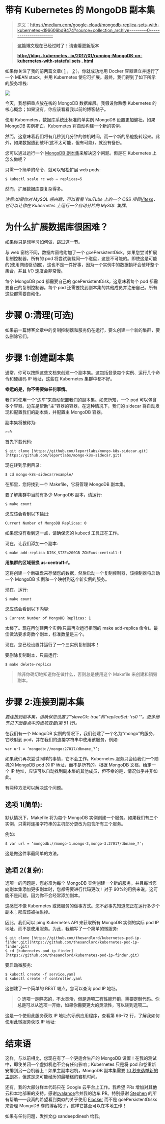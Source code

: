# 带有 Kubernetes 的 MongoDB 副本集

> 原文：<https://medium.com/google-cloud/mongodb-replica-sets-with-kubernetes-d96606bd9474?source=collection_archive---------0----------------------->

> **这篇博文现在已经过时了！请查看更新版本**
> 
> [**http://blog . kubernetes . io/2017/01/running-MongoDB-on-kubernetes-with-stateful sets . html**](http://blog.kubernetes.io/2017/01/running-mongodb-on-kubernetes-with-statefulsets.html)

如果你关注了我的前两篇文章( [1](http://blog.sandeepdinesh.com/2015/07/running-mean-web-application-in-docker.html) ， [2](/google-cloud/running-a-mean-stack-on-google-cloud-platform-with-kubernetes-149ca81c2b5d#.bjsnequp5) )，你就成功地用 Docker 容器建立并运行了一个 MEAN stack，并用 Kubernetes 使它可扩展。最终，我们得到了如下所示的服务堆栈:

![](img/fd47064b3cd7cf91aaf365538b0690df.png)

今天，我想把重点放在栈的 MongoDB 数据库层。我假设你熟悉 Kubernetes 的核心概念；如果没有，你应该看看我以前的博客帖子。

使用 Kubernetes，数据库系统比标准的单实例 MongoDB 设置更加健壮。如果 MongoDB 实例死亡，Kubernetes 将自动构建一个新的实例。

然而，这意味着我们将有几秒到几分钟的停机时间，而一个新的吊舱旋转起来。此外，如果数据遭到破坏(这不太可能，但有可能)，就没有备份。

您可以通过运行一个 [MongoDB 副本集](https://docs.mongodb.org/manual/core/replication-introduction/)来解决这个问题。但是在 Kubernetes 上怎么做呢？

只需一个简单的命令，就可以轻松扩展 web pods:

```
$ kubectl scale rc web — replicas=5
```

然而，扩展数据库要复杂得多。

*注意:如果你对 MySQL 感兴趣，可以看看 YouTube 上的一个 OSS 项目*[*Vitess*](http://vitess.io/)*，它可以让你在 Kubernetes 上运行一个自动分片的 MySQL 集群。*

# 为什么扩展数据库很困难？

如果你只是想学习如何做，跳过这一节。

与 web 窗格不同，数据库窗格附加了一个 gcePersistentDisk。如果您尝试扩展复制控制器，所有的 pod 将尝试装载同一个磁盘，这是不可能的。即使这是可能的(使用网络驱动器)，这也不是一件好事，因为一个实例中的数据损坏会破坏整个集合，并且 I/O 速度会非常慢。

每个 MongoDB pod 都需要自己的 gcePersistentDisk，这意味着每个 pod 都需要自己的复制控制器。每个 pod 还需要找到副本集的其他成员并注册自己。所有这些都需要自动化。

# 步骤 0:清理(可选)

如果前一篇博客文章中的复制控制器和服务仍在运行，要么创建一个新的集群，要么删除它们。

# 步骤 1:创建副本集

通常，你可以按照这些文档来创建一个副本集。这包括登录每个实例、运行几个命令和硬编码 IP 地址，这些在 Kubernetes 集群中都不好。

**幸运的是，你不需要做任何事情。**

我们将使用一个“边车”来自动配置我们的副本集。如您所知，一个 pod 可以包含多个容器。边车是帮助“主”容器的容器。在这种情况下，我们的 sidecar 将自动发现和配置我们的副本集，并配置主 MongoDB 容器。

副本集将被称为:

```
rs0
```

首先下载代码:

```
$ git clone [https://github.com/leportlabs/mongo-k8s-sidecar.git](https://github.com/leportlabs/mongo-k8s-sidecar.git)
```

现在转到示例目录:

```
$ cd mongo-k8s-sidecar/example/
```

在那里，您将找到一个 Makefile，它将管理 MongoDB 副本集。

要了解集群中当前有多少 MongoDB 副本，请运行:

```
$ make count
```

您应该会看到以下输出:

```
Current Number of MongoDB Replicas: 0
```

如果您没有看到这一点，请确保您的 kubectl 工具正在工作。

现在，让我们添加一个副本:

```
$ make add-replica DISK_SIZE=200GB ZONE=us-central1-f
```

**用集群的区域替换 us-central1-f。**

这将创建一个新磁盘来存储您的数据，然后启动一个复制控制器，该控制器将启动一个 MongoDB 实例和一个映射到这个新实例的服务。

现在，运行:

```
$ make count
```

您应该会看到以下内容:

```
$ Current Number of MongoDB Replicas: 1
```

太棒了。现在再创建两个实例(只需再次运行相同的 make add-replica 命令)。最佳做法要求奇数个副本，标准数量是三个。

现在，您已经设置并运行了一个三实例复制副本！

要删除复制副本，只需运行:

```
$ make delete-replica
```

> 除非你确切地知道你在做什么，否则总是使用这个 Makefile 来创建和销毁副本。

# 步骤 2:连接到副本集

*要连接到副本集，请确保您设置了“slaveOk: true”和“replicaSet: 'rs0 '”。更多细节见下面要点中的选项变量(第 51 行)。*

在我们有一个 MongoDB 实例的情况下，我们创建了一个名为“mongo”的服务，它映射到 pod，并在我们的连接字符串中使用该服务，例如:

```
var url = ‘mongodb://mongo:27017/dbname_?’;
```

如果我们再次尝试同样的事情，它不会工作。Kubernetes 服务只会给我们一个随机的 MongoDB pod 的 IP 地址，而不是所有的。根据 MongoDB 文档，给定一个 IP 地址，应该可以自动找到副本集的其他成员，但不幸的是，情况似乎并非如此。

有两种方法可以解决这个问题。

## 选项 1(简单):

默认情况下，Makefile 将为每个 MongoDB 实例创建一个服务。如果我们有三个实例，只需将连接字符串的主机部分更改为包含所有三个服务。

例如:

```
$ var url = ‘mongodb://mongo-1,mongo-2,mongo-3:27017/dbname_?’;
```

这是做这件事最简单的方法。

## 选项 2(复杂):

选项一的问题是，您必须为每个 MongoDB 实例创建一个新的服务，并且每当您向副本集添加更多副本时，您都需要进行代码更改！对于 90%的用例来说，这可能不是问题，因为你不会经常添加副本。

这感觉不像 Kubernetes 或微服务的做事方式。您不必事先知道您正在运行多少个副本；那应该被抽象掉。

因此，我们可以 ping Kubernetes API 来获取所有 MongoDB 实例的实际 pod IP 地址，而不是使用服务。为此，我编写了一个简单的微服务:

```
$ git clone [https://github.com/thesandlord/kubernetes-pod-ip-finder.git](https://github.com/thesandlord/kubernetes-pod-ip-finder.git)
$ cd [kubernetes-pod-ip-finder](https://github.com/thesandlord/kubernetes-pod-ip-finder.git)
```

要启动微服务:

```
$ kubectl create -f service.yaml
$ kubectl create -f controller.yaml
```

这创建了一个简单的 REST 端点，您可以查询 pod IP 地址。

> O **选项一是静态的，不太灵活，但是选项二有性能开销，需要定制代码。你总是可以从选项一开始，如果你需要更大的灵活性，可以转到选项二。**

这是一个使用此服务获取 IP 地址的示例应用程序，查看第 66–72 行，了解我如何使用此微服务获取 IP 地址:

# 结束语

这样，与以前相比，您现在有了一个更适合生产的 MongoDB 设置！在我的测试中，即使关闭一个虚拟机也不会有任何影响；Kubernetes 只是将 pod 和卷重新安排到另一台机器上！如果主副本宕机，MongoDB 副本集需要 [10 秒来选举新的主副本](https://docs.mongodb.org/manual/core/replica-set-elections/#heartbeats)，但这是您可能经历的最糟糕的宕机时间。

还有，我的大部分样本代码只在 Google 云平台上工作。我希望 PRs 增加对其他云和本地部署的支持。感谢[cvalance](https://github.com/cvallance)合并我的边车 PR。特别感谢 [Stephen](https://github.com/stephenitis) 的所有帮助——我真的希望看到类似的关于使用 [Flocker](https://clusterhq.com/flocker/introduction/) 而不是 gcePersistentDisks 来管理 MongoDB 卷的博客帖子，这样它甚至可以在本地工作！

如果有任何问题，发推文@ sandeepdinesh 给我。
